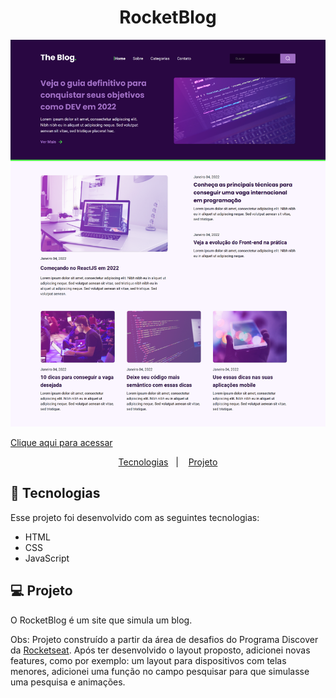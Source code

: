 <h1 align="center"> RocketBlog </h1>

![preview](./.github/preview.png)

[Clique aqui para acessar](https://maik-emanoel.github.io/rocketblog/)

<p align="center">
  <a href="#-tecnologias">Tecnologias</a>&nbsp;&nbsp;&nbsp;|&nbsp;&nbsp;&nbsp;
  <a href="#-projeto">Projeto</a>
</p>

## 🚀 Tecnologias

Esse projeto foi desenvolvido com as seguintes tecnologias:

- HTML
- CSS
- JavaScript

## 💻 Projeto

O RocketBlog é um site que simula um blog. <br>

Obs: Projeto construído a partir da área de desafios do Programa Discover da [Rocketseat](https://rocketseat.com.br). Após ter desenvolvido o layout proposto, adicionei novas features, como por exemplo: um layout para dispositivos com telas menores, adicionei uma função no campo pesquisar para que simulasse uma pesquisa e animações.